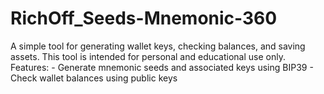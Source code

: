 # RichOff_Seeds-Mnemonic-360
A simple tool for generating wallet keys, checking balances, and saving assets. This tool is intended for personal and educational use only. Features: - Generate mnemonic seeds and associated keys using BIP39 - Check wallet balances using public keys

